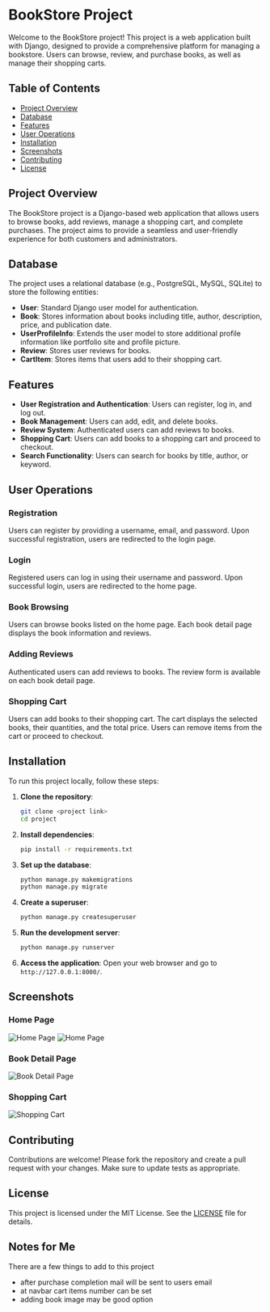 # BookStore Project

Welcome to the BookStore project! This project is a web application built with Django, designed to provide a comprehensive platform for managing a bookstore. Users can browse, review, and purchase books, as well as manage their shopping carts.

## Table of Contents

- [Project Overview](#project-overview)
- [Database](#database)
- [Features](#features)
- [User Operations](#user-operations)
- [Installation](#installation)
- [Screenshots](#screenshots)
- [Contributing](#contributing)
- [License](#license)

## Project Overview

The BookStore project is a Django-based web application that allows users to browse books, add reviews, manage a shopping cart, and complete purchases. The project aims to provide a seamless and user-friendly experience for both customers and administrators.

## Database

The project uses a relational database (e.g., PostgreSQL, MySQL, SQLite) to store the following entities:

- **User**: Standard Django user model for authentication.
- **Book**: Stores information about books including title, author, description, price, and publication date.
- **UserProfileInfo**: Extends the user model to store additional profile information like portfolio site and profile picture.
- **Review**: Stores user reviews for books.
- **CartItem**: Stores items that users add to their shopping cart.

## Features

- **User Registration and Authentication**: Users can register, log in, and log out.
- **Book Management**: Users can add, edit, and delete books.
- **Review System**: Authenticated users can add reviews to books.
- **Shopping Cart**: Users can add books to a shopping cart and proceed to checkout.
- **Search Functionality**: Users can search for books by title, author, or keyword.

## User Operations

### Registration

Users can register by providing a username, email, and password. Upon successful registration, users are redirected to the login page.

### Login

Registered users can log in using their username and password. Upon successful login, users are redirected to the home page.

### Book Browsing

Users can browse books listed on the home page. Each book detail page displays the book information and reviews.

### Adding Reviews

Authenticated users can add reviews to books. The review form is available on each book detail page.

### Shopping Cart

Users can add books to their shopping cart. The cart displays the selected books, their quantities, and the total price. Users can remove items from the cart or proceed to checkout.

## Installation

To run this project locally, follow these steps:

1. **Clone the repository**:
    ```bash
    git clone <project link>
    cd project
    ```

2. **Install dependencies**:
    ```bash
    pip install -r requirements.txt
    ```

3. **Set up the database**:
    ```bash
    python manage.py makemigrations
    python manage.py migrate
    ```

4. **Create a superuser**:
    ```bash
    python manage.py createsuperuser
    ```

5. **Run the development server**:
    ```bash
    python manage.py runserver
    ```

6. **Access the application**:
    Open your web browser and go to `http://127.0.0.1:8000/`.

## Screenshots

### Home Page
![Home Page](https://github.com/Olcaytp/Django-Bookstore-Project/blob/main/assets/home-1.png)
![Home Page](https://github.com/Olcaytp/Django-Bookstore-Project/blob/main/assets/home-2.png)

### Book Detail Page
![Book Detail Page](https://github.com/Olcaytp/Django-Bookstore-Project/blob/main/assets/detail-1.png)

### Shopping Cart
![Shopping Cart](https://github.com/Olcaytp/Django-Bookstore-Project/blob/main/assets/shopping-cart.png)

## Contributing

Contributions are welcome! Please fork the repository and create a pull request with your changes. Make sure to update tests as appropriate.

## License

This project is licensed under the MIT License. See the [LICENSE](LICENSE) file for details.

## Notes for Me

There are a few things to add to this project

- after purchase completion mail will be sent to users email
- at navbar cart items number can be set
- adding book image may be good option
